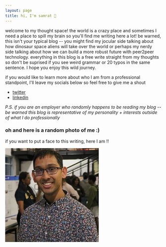 ```yaml
---
layout: page
title: hi, I'm samrat 👋
---
```


welcome to my thought space! the world is a crazy place and sometimes I need a place to spill my brain so you'll find me writing here a lot! be warned, this isn't your typical blog -- you might find my jocular side talking about how dinosaur space aliens will take over the world or perhaps my nerdy side talking about how we can build a more robust future with peer2peer technology. everything in this blog is a free write straight from my thoughts so don't be suprised if you see weird grammar or 20 typos in the same sentence. I hope you enjoy this wild journey.

if you would like to learn more about who I am from a professional standpoint, I'll leave my socials below so feel free to give me a shout

- [twitter](https://twitter.com/samratdotjs)
- [linkedin](https://www.linkedin.com/in/samratsahoo/)

_P.S. if you are an employer who randomly happens to be reading my blog -- be warned this blog is representative of my personality + interests outside of what I do professionally_

### oh and here is a random photo of me :)

if you want to put a face to this writing, here I am !!

<img src="samrat.png" width="60%"  />
